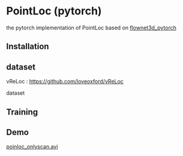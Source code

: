 # PointLoc (pytorch)
the pytorch implementation of PointLoc based on [flownet3d_pytorch](https://github.com/hyangwinter/flownet3d_pytorch/tree/master)


## Installation

## dataset
vReLoc : https://github.com/loveoxford/vReLoc

dataset 
## Training


## Demo

[poinloc_onlyscan.avi](etc%2Fpoinloc_onlyscan.avi)

